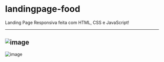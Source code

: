 # landingpage-food
Landing Page Responsiva feita com HTML, CSS e JavaScript!

---------------------------

![image](https://github.com/lari-nunes/landingpage-food/assets/113475767/dce75919-eaa4-4d9c-82c6-6170e2f3b53e)
-
![image](https://github.com/lari-nunes/landingpage-food/assets/113475767/1534477c-4ac3-46dc-9973-2af893b29d3d)




